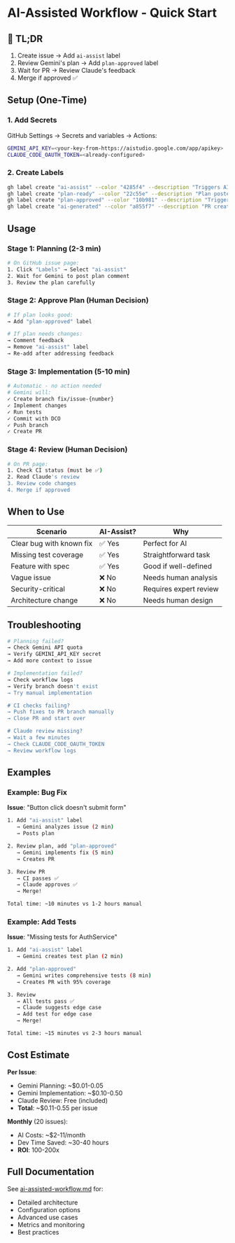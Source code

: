# AI-Assisted Workflow - Quick Start

## 🚀 TL;DR

1. Create issue → Add `ai-assist` label
2. Review Gemini's plan → Add `plan-approved` label
3. Wait for PR → Review Claude's feedback
4. Merge if approved ✅

## Setup (One-Time)

### 1. Add Secrets

GitHub Settings → Secrets and variables → Actions:

```bash
GEMINI_API_KEY=<your-key-from-https://aistudio.google.com/app/apikey>
CLAUDE_CODE_OAUTH_TOKEN=<already-configured>
```

### 2. Create Labels

```bash
gh label create "ai-assist" --color "4285f4" --description "Triggers AI planning"
gh label create "plan-ready" --color "22c55e" --description "Plan posted, awaiting review"
gh label create "plan-approved" --color "10b981" --description "Triggers implementation"
gh label create "ai-generated" --color "a855f7" --description "PR created by AI"
```

## Usage

### Stage 1: Planning (2-3 min)

```bash
# On GitHub issue page:
1. Click "Labels" → Select "ai-assist"
2. Wait for Gemini to post plan comment
3. Review the plan carefully
```

### Stage 2: Approve Plan (Human Decision)

```bash
# If plan looks good:
→ Add "plan-approved" label

# If plan needs changes:
→ Comment feedback
→ Remove "ai-assist" label
→ Re-add after addressing feedback
```

### Stage 3: Implementation (5-10 min)

```bash
# Automatic - no action needed
# Gemini will:
✓ Create branch fix/issue-{number}
✓ Implement changes
✓ Run tests
✓ Commit with DCO
✓ Push branch
✓ Create PR
```

### Stage 4: Review (Human Decision)

```bash
# On PR page:
1. Check CI status (must be ✅)
2. Read Claude's review
3. Review code changes
4. Merge if approved
```

## When to Use

| Scenario | AI-Assist? | Why |
|----------|-----------|-----|
| Clear bug with known fix | ✅ Yes | Perfect for AI |
| Missing test coverage | ✅ Yes | Straightforward task |
| Feature with spec | ✅ Yes | Good if well-defined |
| Vague issue | ❌ No | Needs human analysis |
| Security-critical | ❌ No | Requires expert review |
| Architecture change | ❌ No | Needs human design |

## Troubleshooting

```bash
# Planning failed?
→ Check Gemini API quota
→ Verify GEMINI_API_KEY secret
→ Add more context to issue

# Implementation failed?
→ Check workflow logs
→ Verify branch doesn't exist
→ Try manual implementation

# CI checks failing?
→ Push fixes to PR branch manually
→ Close PR and start over

# Claude review missing?
→ Wait a few minutes
→ Check CLAUDE_CODE_OAUTH_TOKEN
→ Review workflow logs
```

## Examples

### Example: Bug Fix

**Issue**: "Button click doesn't submit form"

```bash
1. Add "ai-assist" label
   → Gemini analyzes issue (2 min)
   → Posts plan

2. Review plan, add "plan-approved"
   → Gemini implements fix (5 min)
   → Creates PR

3. Review PR
   → CI passes ✅
   → Claude approves ✅
   → Merge!

Total time: ~10 minutes vs 1-2 hours manual
```

### Example: Add Tests

**Issue**: "Missing tests for AuthService"

```bash
1. Add "ai-assist" label
   → Gemini creates test plan (2 min)

2. Add "plan-approved"
   → Gemini writes comprehensive tests (8 min)
   → Creates PR with 95% coverage

3. Review
   → All tests pass ✅
   → Claude suggests edge case
   → Add test for edge case
   → Merge!

Total time: ~15 minutes vs 2-3 hours manual
```

## Cost Estimate

**Per Issue**:
- Gemini Planning: ~$0.01-0.05
- Gemini Implementation: ~$0.10-0.50
- Claude Review: Free (included)
- **Total**: ~$0.11-0.55 per issue

**Monthly** (20 issues):
- AI Costs: ~$2-11/month
- Dev Time Saved: ~30-40 hours
- **ROI**: 100-200x

## Full Documentation

See [ai-assisted-workflow.md](./ai-assisted-workflow.md) for:
- Detailed architecture
- Configuration options
- Advanced use cases
- Metrics and monitoring
- Best practices

